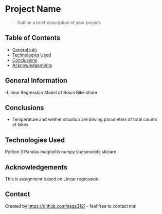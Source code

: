 # Project Name
> Outline a brief description of your project.


## Table of Contents
* [General Info](#general-information)
* [Technologies Used](#technologies-used)
* [Conclusions](#conclusions)
* [Acknowledgements](#acknowledgements)

<!-- You can include any other section that is pertinent to your problem -->

## General Information
-Linear Regression Model of Boom Bike share

<!-- You don't have to answer all the questions - just the ones relevant to your project. -->

## Conclusions
- Temperature and wether situation are driving parameters of total counts of bikes.
<!-- You don't have to answer all the questions - just the ones relevant to your project. -->


## Technologies Used
Python 3
Pandas
matplotlib
numpy
statsmodels
sklearn

<!-- As the libraries versions keep on changing, it is recommended to mention the version of library used in this project -->

## Acknowledgements
This is assignment based on Linear regression



## Contact
Created by  https://github.com/saga3121 - feel free to contact me!


<!-- Optional -->
<!-- ## License -->
<!-- This project is open source and available under the [... License](). -->

<!-- You don't have to include all sections - just the one's relevant to your project -->